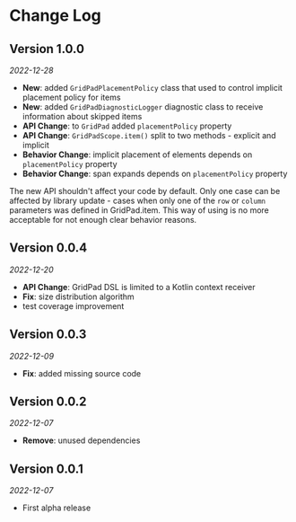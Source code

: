 Change Log
==========

## Version 1.0.0

_2022-12-28_

* **New**: added `GridPadPlacementPolicy` class that used to control implicit placement policy
  for items
* **New**: added `GridPadDiagnosticLogger` diagnostic class to receive information about skipped
  items
* **API Change**: to `GridPad` added `placementPolicy` property
* **API Change**: `GridPadScope.item()` split to two methods - explicit and implicit
* **Behavior Change**: implicit placement of elements depends on `placementPolicy` property
* **Behavior Change**: span expands depends on `placementPolicy` property

The new API shouldn't affect your code by default. Only one case can be affected by library 
update - cases when only one of the `row` or `column` parameters was defined in GridPad.item. 
This way of using is no more acceptable for not enough clear behavior reasons.

## Version 0.0.4

_2022-12-20_

* **API Change**: GridPad DSL is limited to a Kotlin context receiver
* **Fix**: size distribution algorithm
* test coverage improvement

## Version 0.0.3

_2022-12-09_

* **Fix**: added missing source code

## Version 0.0.2

_2022-12-07_

* **Remove**: unused dependencies

## Version 0.0.1

_2022-12-07_

* First alpha release
